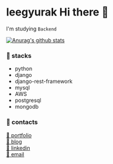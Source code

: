 <h1>leegyurak Hi there 👋</h1>
<p>I'm studying <code>Backend</code></p>

[![Anurag's github stats](https://github-readme-stats.vercel.app/api?username=leegyurak)](https://github.com/anuraghazra/github-readme-stats)

<h3>🔭 stacks</h3>
<ul>
  <li>python</li>
  <li>django</li>
  <li>django-rest-framework</li>
  <li>mysql</li>
  <li>AWS</li>
  <li>postgresql</li>
  <li>mongodb</li>
</ul>


<h3>🌱 contacts</h3>
<a href="https://devgyurak.notion.site/devgyurak/17d3629ecdb341f1bef6477ca0e6499b">🏢 portfolio</a></br>
<a href="https://velog.io/@devgyurak">🏦 blog</a></br>
<a href="https://www.linkedin.com/in/devgyurak">🌃 linkedin</a></br>
<a href="devgyurak@gmail.com">🚉 email</a>
